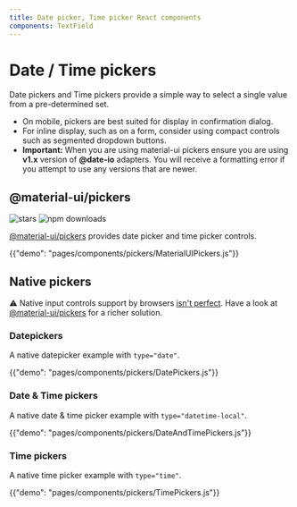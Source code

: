 ```yaml
---
title: Date picker, Time picker React components
components: TextField
---
```


# Date / Time pickers

<p class="description">Date pickers and Time pickers provide a simple way to select a single value from a pre-determined set.</p>

- On mobile, pickers are best suited for display in confirmation dialog.
- For inline display, such as on a form, consider using compact controls such as segmented dropdown buttons.
- **Important:** When you are using material-ui pickers ensure you are using **v1.x** version of **@date-io** adapters. You will receive a formatting error if you attempt to use any versions that are newer.

## @material-ui/pickers

![stars](https://img.shields.io/github/stars/mui-org/material-ui-pickers.svg?style=social&label=Stars)
![npm downloads](https://img.shields.io/npm/dm/@material-ui/pickers.svg)

[@material-ui/pickers](https://material-ui-pickers.dev/) provides date picker and time picker controls.

{{"demo": "pages/components/pickers/MaterialUIPickers.js"}}

## Native pickers

⚠️ Native input controls support by browsers [isn't perfect](https://caniuse.com/#feat=input-datetime).
Have a look at [@material-ui/pickers](https://material-ui-pickers.dev/) for a richer solution.

### Datepickers

A native datepicker example with `type="date"`.

{{"demo": "pages/components/pickers/DatePickers.js"}}

### Date & Time pickers

A native date & time picker example with `type="datetime-local"`.

{{"demo": "pages/components/pickers/DateAndTimePickers.js"}}

### Time pickers

A native time picker example with `type="time"`.

{{"demo": "pages/components/pickers/TimePickers.js"}}
